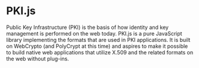 # PKI.js

Public Key Infrastructure (PKI) is the basis of how identity and key management is performed on the web today. PKI.js is a pure JavaScript library implementing the formats that are used in PKI applications. It is built on WebCrypto (and PolyCrypt at this time) and aspires to make it possible to build native web applications that utilize X.509 and the related formats on the web without plug-ins.
